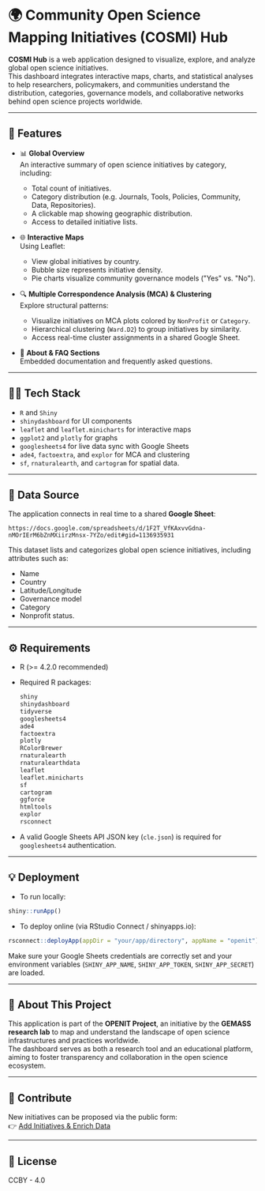 # 🌍 Community Open Science Mapping Initiatives (COSMI) Hub

**COSMI Hub** is a web application designed to visualize, explore, and analyze global open science initiatives.  
This dashboard integrates interactive maps, charts, and statistical analyses to help researchers, policymakers, and communities understand the distribution, categories, governance models, and collaborative networks behind open science projects worldwide.

---

## 🚀 Features

- 📊 **Global Overview**  
  An interactive summary of open science initiatives by category, including:
  - Total count of initiatives.
  - Category distribution (e.g. Journals, Tools, Policies, Community, Data, Repositories).
  - A clickable map showing geographic distribution.
  - Access to detailed initiative lists.

- 🌐 **Interactive Maps**  
  Using Leaflet:
  - View global initiatives by country.
  - Bubble size represents initiative density.
  - Pie charts visualize community governance models ("Yes" vs. "No").

- 🔍 **Multiple Correspondence Analysis (MCA) & Clustering**  
  Explore structural patterns:
  - Visualize initiatives on MCA plots colored by `NonProfit` or `Category`.
  - Hierarchical clustering (`Ward.D2`) to group initiatives by similarity.
  - Access real-time cluster assignments in a shared Google Sheet.

- 📄 **About & FAQ Sections**  
  Embedded documentation and frequently asked questions.

---

## 🧑‍💻 Tech Stack

- `R` and `Shiny`  
- `shinydashboard` for UI components  
- `leaflet` and `leaflet.minicharts` for interactive maps  
- `ggplot2` and `plotly` for graphs  
- `googlesheets4` for live data sync with Google Sheets  
- `ade4`, `factoextra`, and `explor` for MCA and clustering  
- `sf`, `rnaturalearth`, and `cartogram` for spatial data.

---

## 🔗 Data Source

The application connects in real time to a shared **Google Sheet**:

```
https://docs.google.com/spreadsheets/d/1F2T_VfKAxvvGdna-nMOrIErM6bZnMXiirzMnsx-7YZo/edit#gid=1136935931
```

This dataset lists and categorizes global open science initiatives, including attributes such as:
- Name
- Country
- Latitude/Longitude
- Governance model
- Category
- Nonprofit status.

---

## ⚙️ Requirements

- R (>= 4.2.0 recommended)
- Required R packages:
  ```r
  shiny
  shinydashboard
  tidyverse
  googlesheets4
  ade4
  factoextra
  plotly
  RColorBrewer
  rnaturalearth
  rnaturalearthdata
  leaflet
  leaflet.minicharts
  sf
  cartogram
  ggforce
  htmltools
  explor
  rsconnect
  ```

- A valid Google Sheets API JSON key (`cle.json`) is required for `googlesheets4` authentication.

---

## 💡 Deployment

- To run locally:

```r
shiny::runApp()
```

- To deploy online (via RStudio Connect / shinyapps.io):

```r
rsconnect::deployApp(appDir = "your/app/directory", appName = "openit")
```

Make sure your Google Sheets credentials are correctly set and your environment variables (`SHINY_APP_NAME`, `SHINY_APP_TOKEN`, `SHINY_APP_SECRET`) are loaded.

---

## 💬 About This Project

This application is part of the **OPENIT Project**, an initiative by the **GEMASS research lab** to map and understand the landscape of open science infrastructures and practices worldwide.  
The dashboard serves as both a research tool and an educational platform, aiming to foster transparency and collaboration in the open science ecosystem.

---

## 📣 Contribute

New initiatives can be proposed via the public form:  
👉 [Add Initiatives & Enrich Data](https://forms.gle/ZSnK9XkaVMBnKfPS6)

---

## 📄 License


CCBY - 4.0
